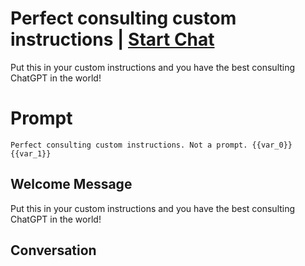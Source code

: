 

# Perfect consulting custom instructions | [Start Chat](https://gptcall.net/chat.html?data=%7B%22contact%22%3A%7B%22id%22%3A%22J6-vgtnKX9oxjdhCyVJ83%22%2C%22flow%22%3Atrue%7D%7D)
Put this in your custom instructions and you have the best consulting ChatGPT in the world!

# Prompt

```
Perfect consulting custom instructions. Not a prompt. {{var_0}} {{var_1}}
```

## Welcome Message
Put this in your custom instructions and you have the best consulting ChatGPT in the world!

## Conversation



